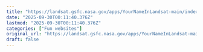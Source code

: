 ```yaml
---
title: "https://landsat.gsfc.nasa.gov/apps/YourNameInLandsat-main/index.html"
date: "2025-09-30T00:11:40.376Z"
lastmod: "2025-09-30T00:11:40.376Z"
categories: ["Fun websites"]
original_url: "https://landsat.gsfc.nasa.gov/apps/YourNameInLandsat-main/index.html"
draft: false
---
```


